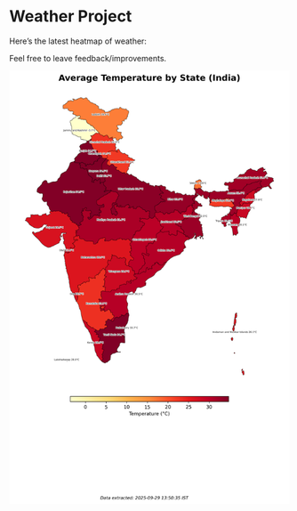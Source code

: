 # Weather Project

Here’s the latest heatmap of weather:

Feel free to leave feedback/improvements.

![India Heatmap](docs/assets/india_heatmap.png?v=DA4156)
